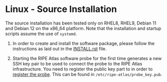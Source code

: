 # Linux - Source Installation

The source installation has been tested only on RHEL8, RHEL9, Debian 11 and Debian 12 on the x86_64
platform. Note that the installation and startup scripts assume the use of `systemd`.

1. In order to create and install the software package, please follow the instructions as laid
   out in the [INSTALL.rst](https://github.com/RIPE-NCC/ripe-atlas-software-probe/blob/master/INSTALL.rst)
   file.

2. Starting the RIPE Atlas software probe for the first time generates a new SSH key pair
   to be used to connect the probe to the RIPE Atlas infrastructure. You need to register
   the public key part to in order to [register the probe](https://atlas.ripe.net/apply/swprobe/).
   This can be found in `/etc/ripe-atlas/probe_key.pub`.
